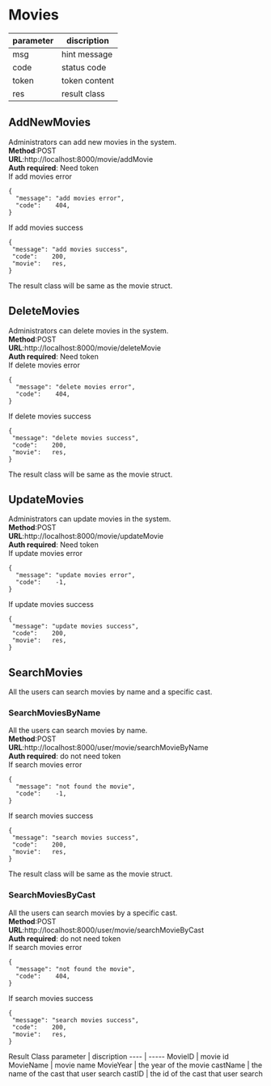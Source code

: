 # Movies

parameter  | discription
 ---- | ----- 
 msg  | hint message 
 code  | status code 
 token | token content
 res | result class
 
## AddNewMovies
Administrators can add new movies in the system.  
**Method**:POST  
**URL**:http://localhost:8000/movie/addMovie  
**Auth required**: Need token  
If add movies error   
```
{
  "message": "add movies error",
  "code":    404,
}
```  
If add movies success
```
{
 "message": "add movies success",
 "code":    200,
 "movie":   res,
}
```    
The result class will be same as the movie struct.

## DeleteMovies
Administrators can delete movies in the system.  
**Method**:POST  
**URL**:http://localhost:8000/movie/deleteMovie  
**Auth required**: Need token  
If delete movies error   
```
{
  "message": "delete movies error",
  "code":    404,
}
```  
If delete movies success
```
{
 "message": "delete movies success",
 "code":    200,
 "movie":   res,
}
```   
The result class will be same as the movie struct.

## UpdateMovies
Administrators can update movies in the system.  
**Method**:POST   
**URL**:http://localhost:8000/movie/updateMovie  
**Auth required**: Need token   
If update movies error   
```
{
  "message": "update movies error",
  "code":    -1,
}
```  
If update movies success
```
{
 "message": "update movies success",
 "code":    200,
 "movie":   res,
}
```   

## SearchMovies
All the users can search movies by name and a specific cast.
### SearchMoviesByName
All the users can search movies by name.  
**Method**:POST   
**URL**:http://localhost:8000/user/movie/searchMovieByName  
**Auth required**: do not need token   
If search movies error   
```
{
  "message": "not found the movie",
  "code":    -1,
}
```  
If search movies success
```
{
 "message": "search movies success",
 "code":    200,
 "movie":   res,
}
``` 
The result class will be same as the movie struct.

### SearchMoviesByCast
All the users can search movies by a specific cast.  
**Method**:POST   
**URL**:http://localhost:8000/user/movie/searchMovieByCast  
**Auth required**: do not need token   
If search movies error   
```
{
  "message": "not found the movie",
  "code":    404,
}
```  
If search movies success
```
{
 "message": "search movies success",
 "code":    200,
 "movie":   res,
}
``` 
Result Class
parameter  | discription
 ---- | ----- 
 MovieID  | movie id 
 MovieName  | movie name 
 MovieYear | the year of the movie
 castName | the name of the cast that user search
 castID | the id of the cast that user search
